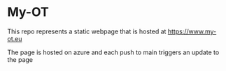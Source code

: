 # My-OT 
This repo represents a static webpage that is hosted at https://www.my-ot.eu

The page is hosted on azure and each push to main triggers an update to the page